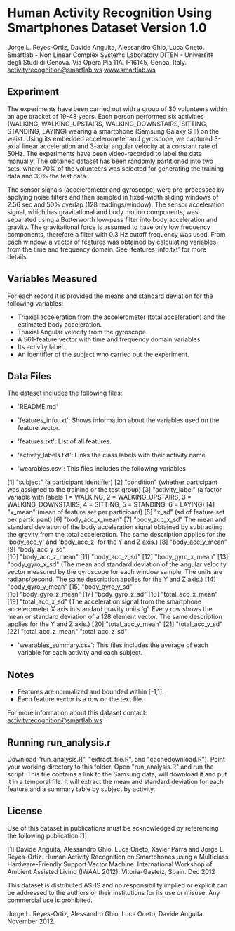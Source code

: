 # Human Activity Recognition Using Smartphones Dataset Version 1.0
Jorge L. Reyes-Ortiz, Davide Anguita, Alessandro Ghio, Luca Oneto.
Smartlab - Non Linear Complex Systems Laboratory
DITEN - Universit‡ degli Studi di Genova.
Via Opera Pia 11A, I-16145, Genoa, Italy.
activityrecognition@smartlab.ws
www.smartlab.ws

## Experiment
The experiments have been carried out with a group of 30 volunteers within an age bracket of 19-48 years. Each person performed six activities (WALKING, WALKING_UPSTAIRS, WALKING_DOWNSTAIRS, SITTING, STANDING, LAYING) wearing a smartphone (Samsung Galaxy S II) on the waist. Using its embedded accelerometer and gyroscope, we captured 3-axial linear acceleration and 3-axial angular velocity at a constant rate of 50Hz. The experiments have been video-recorded to label the data manually. The obtained dataset has been randomly partitioned into two sets, where 70% of the volunteers was selected for generating the training data and 30% the test data. 

The sensor signals (accelerometer and gyroscope) were pre-processed by applying noise filters and then sampled in fixed-width sliding windows of 2.56 sec and 50% overlap (128 readings/window). The sensor acceleration signal, which has gravitational and body motion components, was separated using a Butterworth low-pass filter into body acceleration and gravity. The gravitational force is assumed to have only low frequency components, therefore a filter with 0.3 Hz cutoff frequency was used. From each window, a vector of features was obtained by calculating variables from the time and frequency domain. See 'features_info.txt' for more details. 

## Variables Measured
For each record it is provided the means and standard deviation for the following variables:

- Triaxial acceleration from the accelerometer (total acceleration) and the estimated body acceleration.
- Triaxial Angular velocity from the gyroscope. 
- A 561-feature vector with time and frequency domain variables. 
- Its activity label. 
- An identifier of the subject who carried out the experiment.

## Data Files
The dataset includes the following files:

- 'README.md'

- 'features_info.txt': Shows information about the variables used on the feature vector.

- 'features.txt': List of all features.

- 'activity_labels.txt': Links the class labels with their activity name.

- 'wearables.csv': This files includes the following variables

 [1] "subject" (a participant identifier)
 [2] "condition" (whether participant was assigned to the training or the test group)
 [3] "activity_label" (a factor variable with labels 1 = WALKING, 2 = WALKING_UPSTAIRS, 3 = WALKING_DOWNSTAIRS, 4 = SITTING, 5 = STANDING, 6 = LAYING)
 [4] "x_mean" (mean of feature set per participant)
 [5] "x_sd" (sd of feature set per participant)
 [6] "body_acc_x_mean" [7] "body_acc_x_sd" The mean and standard deviation of the body acceleration signal obtained by subtracting the gravity from the total acceleration. The same description applies for the 'body_acc_y' and 'body_acc_z' for the Y and Z axis.)
 [8] "body_acc_y_mean"
 [9] "body_acc_y_sd"   
[10] "body_acc_z_mean"
[11] "body_acc_z_sd"
[12] "body_gyro_x_mean" [13] "body_gyro_x_sd" (The mean and standard deviation of the angular velocity vector measured by the gyroscope for each window sample. The units are radians/second. The same description applies for the Y and Z axis.)
[14] "body_gyro_y_mean"
[15] "body_gyro_y_sd"  
[16] "body_gyro_z_mean"
[17] "body_gyro_z_sd"
[18] "total_acc_x_mean" [19] "total_acc_x_sd" (The acceleration signal from the smartphone accelerometer X axis in standard gravity units 'g'. Every row shows the mean or standard deviation of a 128 element vector. The same description applies for the Y and Z axis.)
[20] "total_acc_y_mean"
[21] "total_acc_y_sd"  
[22] "total_acc_z_mean" "total_acc_z_sd"  

- 'wearables_summary.csv': This files includes the average of each variable for each activity and each subject.

## Notes
- Features are normalized and bounded within [-1,1].
- Each feature vector is a row on the text file.

For more information about this dataset contact: activityrecognition@smartlab.ws

## Running run_analysis.r
Download "run_analysis.R", "extract_file.R", and "cachedownload.R"). Point your working directory to this folder. Open "run_analysis.R" and run the script. This file contains a link to the Samsung data, will download it and put it in a temporal file. It will extract the mean and standard deviation for each feature and a summary table by subject by activity.

## License
Use of this dataset in publications must be acknowledged by referencing the following publication [1] 

[1] Davide Anguita, Alessandro Ghio, Luca Oneto, Xavier Parra and Jorge L. Reyes-Ortiz. Human Activity Recognition on Smartphones using a Multiclass Hardware-Friendly Support Vector Machine. International Workshop of Ambient Assisted Living (IWAAL 2012). Vitoria-Gasteiz, Spain. Dec 2012

This dataset is distributed AS-IS and no responsibility implied or explicit can be addressed to the authors or their institutions for its use or misuse. Any commercial use is prohibited.

Jorge L. Reyes-Ortiz, Alessandro Ghio, Luca Oneto, Davide Anguita. November 2012.
